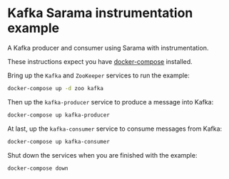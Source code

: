 # Kafka Sarama instrumentation example

A Kafka producer and consumer using Sarama with instrumentation.

These instructions expect you have
[docker-compose](https://docs.docker.com/compose/) installed.

Bring up the `Kafka` and `ZooKeeper` services to run the
example:

```sh
docker-compose up -d zoo kafka
```

Then up the `kafka-producer` service to produce a message into Kafka:

```sh
docker-compose up kafka-producer
```

At last, up the `kafka-consumer` service to consume messages from Kafka:

```sh
docker-compose up kafka-consumer
```

Shut down the services when you are finished with the example:

```sh
docker-compose down
```
